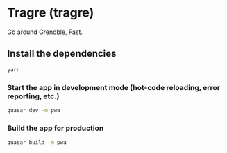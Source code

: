 # Tragre (tragre)

Go around Grenoble, Fast.

## Install the dependencies
```bash
yarn
```

### Start the app in development mode (hot-code reloading, error reporting, etc.)
```bash
quasar dev -m pwa
```

### Build the app for production
```bash
quasar build -m pwa
```